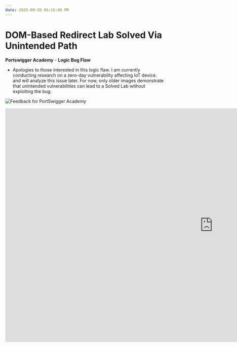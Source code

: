 ```yaml
---
date: 2025-09-20 05:15:00 PM
---
```


# DOM-Based Redirect Lab Solved Via Unintended Path
**Portswigger Academy** - **Logic Bug Flaw**

- Apologies to those interested in this logic flaw. I am currently conducting research on a zero-day vulnerability affecting IoT device. and will analyze this issue later. For now, only older images demonstrate that unintended vulnerabilities can lead to a Solved Lab without exploiting the bug.

![Feedback for PortSwigger Academy](https://thewindghost.github.io/posts/image-post/dom_based_open_redirect/image1.png)


<iframe width="1310" height="737" src="https://www.youtube.com/embed/xOX6TJBx8GM" title="DOM-based Redirect Lab Solved Via Unintended Path (PortSwigger Academy)" frameborder="0" allow="accelerometer; autoplay; clipboard-write; encrypted-media; gyroscope; picture-in-picture; web-share" referrerpolicy="strict-origin-when-cross-origin" allowfullscreen></iframe>

